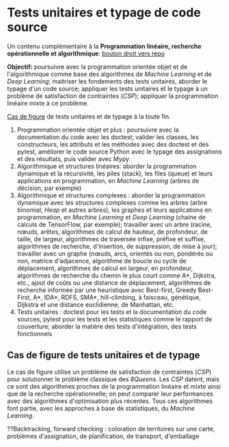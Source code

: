 # Tests unitaires et typage de code source

Un contenu complémentaire à la **Programmation linéaire, recherche opérationnelle et algorithmique**: <a href="https://github.com/ugolabo/programmation_lineaire_algorithmique">bouton droit vers repo</a>

**Objectif:** poursuivre avec la programmation orientée objet et de l'algorithmique comme base des algorithmes de *Machine Learning* et de *Deep Learning*; maitriser les fondements des tests unitaires, aborder le typage d'un code source; appliquer les tests unitaires et le typage à un problème de satisfaction de contraintes (*CSP*); appliquer la programmation linéaire mixte à ce problème.

[Cas de figure](#cas-de-figure-de-tests-unitaires-et-de-typage) de tests unitaires et de typage à la toute fin.

1. Programmation orientée objet et plus : poursuivre avec la documentation du code avec les doctest; valider les classes, les constructeurs, les attributs et les méthodes avec des doctest et des pytest, améliorer le code source Python avec le typage des assignations et des résultats, puis valider avec Mypy
2. Algorithmique et structures linéaires: aborder la programmation dynamique et la récursivité, les piles (stack), les files (queue) et leurs applications en programmation, en *Machine Learning* (arbres de décision, par exemple)
3. Algorithmique et structures complexes : aborder la programmation dynamique avec les structures complexes comme les arbres (arbre binomial, *Heap* et autres arbres), les graphes et leurs applications en programmation, en *Machine Learning* et *Deep Learning* (chaine de calculs de TensorFlow, par exemple); travailler avec un arbre (racine, nœuds, arêtes, algorithmes de calcul de hauteur, de profondeur, de taille, de largeur, algorithmes de traversée infixe, préfixe et suffixe, algorithmes  de recherche, d'insertion, de suppression, de mise à jour); travailler avec un graphe (nœuds, arcs, orientés ou non, pondérés ou non, matrice d'adjacence, algorithme de boucle ou cycle de déplacement, algorithmes de calcul en largeur, en profondeur, algorithmes de recherche du chemin le plus court comme A*, Dijkstra, etc., ajout de coûts ou une distance de déplacement, algorithmes de recherche informée par une heuristique avec Best-first, Greedy Best-First, A*, IDA*, RDFS, SMA*, hill-climbing, à faisceau, génétique, Dijkstra et une distance euclidienne, de Manhattan, etc.
4. Tests unitaires : doctest pour les tests et la documentation du code sources, pytest pour les tests et les statistiques comme le rapport de couverture; aborder la matière des tests d'intégration, des tests fonctionnels

## Cas de figure de tests unitaires et de typage

Le cas de figure utilise un problème de satisfaction de contraintes (*CSP*) pour solutionner le problème classique des *8Queens*. Les *CSP* datent, mais ce sont des algorithmes proches de la programmation linéaire et mixte ainsi que de la recherche opérationnelle; on peut comparer leur performances avec des algorithmes d'optimisation plus récentes. Tous ces algorithmes font partie, avec les approches à base de statistiques, du *Machine Learning*.

??Backtracking, forward checking : coloration de territoires sur une carte, problèmes d'assignation, de planification, de transport, d'emballage
